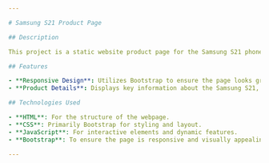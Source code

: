 ```yaml
---

# Samsung S21 Product Page

## Description

This project is a static website product page for the Samsung S21 phone. The page is built using Bootstrap for responsive design, along with HTML and JavaScript for structure and interactivity. The goal is to provide a clean, modern, and responsive product page that showcases the features and specifications of the Samsung S21.

## Features

- **Responsive Design**: Utilizes Bootstrap to ensure the page looks great on all devices.
- **Product Details**: Displays key information about the Samsung S21, including specifications, features, and pricing.

## Technologies Used

- **HTML**: For the structure of the webpage.
- **CSS**: Primarily Bootstrap for styling and layout.
- **JavaScript**: For interactive elements and dynamic features.
- **Bootstrap**: To ensure the page is responsive and visually appealing.

---
```

